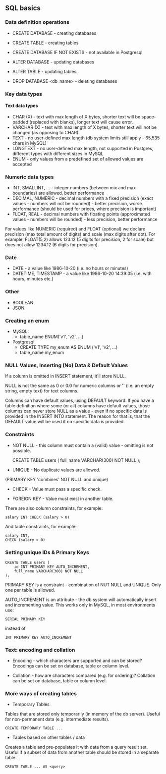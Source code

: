 ## SQL basics

### Data definition operations

- CREATE DATABASE - creating databases
- CREATE TABLE - creating tables

- CREATE DATABASE IF NOT EXISTS - not available in Postgresql

- ALTER DATABASE - updating databases
- ALTER TABLE - updating tables

- DROP DATABASE <db_name> - deleting databases

### Key data types

#### Text data types

- CHAR (X) - text with max length of X bytes, shorter text will be space-padded (replaced with blanks), longer text will cause error.
- VARCHAR (X) - text with max length of X bytes, shorter text will not be changed (as opposing to CHAR).
- TEXT - no user-defined max length (db system limits still apply - 65,535 chars in MySQL)
- LONGTEXT - no user-defined max length, not supported in Postgres, different types with different sizes in MySQL
- ENUM - only values from a predefined set of allowed values are accepted

### Numeric data types

- INT, SMALLINT, ... - integer numbers (between mix and max boundaries) are allowed, better performance
- DECIMAL, NUMERIC - decimal numbers with a fixed precision (exact values - numbers will not be rounded) - better precision, worse performance (should be used for prices, where precision is important)
- FLOAT, REAL - decimal numbers with floating points (approximated values - numbers will be rounded) - less precision, better performance

For values like NUMERIC (required) and FLOAT (optional) we declare precision (max total amount of digits) and scale (max digits after dot). For example, FLOAT(5,2) allows 123.12 (5 digits for precision, 2 for scale) but does not allow 1234.12 (6 digits for precision).

### Date

- DATE - a value like 1986-10-20 (i.e. no hours or minutes)
- DATETIME, TIMESTAMP - a value like 1986-10-20 14:39:05 (i.e. with hours, minutes etc.)

### Other

- BOOLEAN
- JSON

### Creating an enum

- MySQL:
  - table_name ENUM('v1', 'v2', ...)
- Postgresql:
  - CREATE TYPE my_enum AS ENUM ('v1', 'v2', ...)
  - table_name my_enum

### NULL Values, Inserting (No) Data & Default Values

If a column is omitted in INSERT statement, it'll store NULL.

NULL is not the same as 0 or 0.0 for numeric columns or '' (i.e. an empty string, empty text) for text columns.

Columns can have default values, using DEFAULT keyword. If you have a table definition where some (or all) columns have default values, those columns can never store NULL as a value - even if no specific data is provided in the INSERT INTO statement. The reason for that is, that the DEFAULT value will be used if no specific data is provided.

### Constraints

- NOT NULL - this column must contain a (valid) value - omitting is not possible.

    CREATE TABLE users (
        full_name VARCHAR(300) NOT NULL
    );

- UNIQUE - No duplicate values are allowed.

(PRIMARY KEY 'combines' NOT NULL and unique)

- CHECK - Value must pass a specific check.

- FOREIGN KEY - Value must exist in another table.

There are also column constraints, for example:

    salary INT CHECK (salary > 0)

And table constraints, for example:

    salary INT,
    CHECK (salary > 0)

### Setting unique IDs & Primary Keys

    CREATE TABLE users (
        id INT PRIMARY KEY AUTO_INCREMENT,
        full_name VARCHAR(300) NOT NULL
    );

PRIMARY KEY is a constraint - combination of NUT NULL and UNIQUE.
Only one per table is allowed.

AUTO_INCREMENT is an attribute - the db system will automatically insert and incrementing value.
This works only in MySQL, in most environments use:

    SERIAL PRIMARY KEY

instead of

    INT PRIMARY KEY AUTO_INCREMENT

### Text: encoding and collation

- Encoding - which characters are supported and can be stored?
Encodings can be set on database, table or column level.

- Collation - how are characters compared (e.g. for ordering)?
Collation can be set on database, table or column level.

### More ways of creating tables

- Temporary Tables

Tables that are stored only temporarily (in memory of the db server).
Useful for non-permanent data (e.g. intermediate results).

    CREATE TEMPORARY TABLE ...

- Tables based on other tables / data

Creates a table and pre-populates it with data from a query result set.
Useful if a subset of data from another table should be stored in a separate table.

    CREATE TABLE ... AS <query>